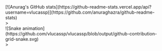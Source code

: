 <div>
   [![Anurag's GitHub stats](https://github-readme-stats.vercel.app/api?username=vlucassp)](https://github.com/anuraghazra/github-readme-stats)
</div>>

<div> 
  ![Snake animation](https://github.com/vlucassp/vlucassp/blob/output/github-contribution-grid-snake.svg)
</div>>
